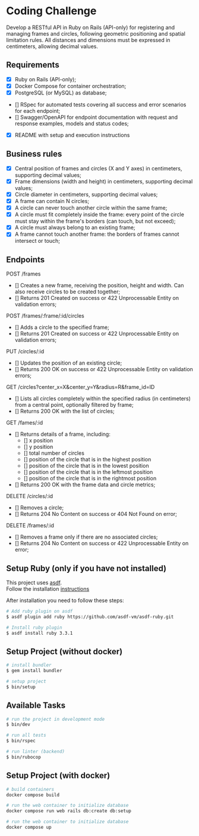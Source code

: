 # Coding Challenge

Develop a RESTful API in Ruby on Rails (API-only) for registering and managing frames and circles, following geometric positioning and spatial limitation rules. All distances and dimensions must be expressed in centimeters, allowing decimal values.

## Requirements

- [X] Ruby on Rails (API-only);
- [X] Docker Compose for container orchestration;
- [X] PostgreSQL (or MySQL) as database;
- [] RSpec for automated tests covering all success and error scenarios for each endpoint;
- [] Swagger/OpenAPI for endpoint documentation with request and response examples, models and status codes;
- [X] README with setup and execution instructions

## Business rules

- [X] Central position of frames and circles (X and Y axes) in centimeters, supporting decimal values;
- [X] Frame dimensions (width and height) in centimeters, supporting decimal values;
- [X] Circle diameter in centimeters, supporting decimal values;
- [X] A frame can contain N circles;
- [X] A circle can never touch another circle within the same frame;
- [X] A circle must fit completely inside the frame: every point of the circle must stay within the frame's borders (can touch, but not exceed);
- [X] A circle must always belong to an existing frame;
- [X] A frame cannot touch another frame: the borders of frames cannot intersect or touch;

## Endpoints

POST /frames
- [] Creates a new frame, receiving the position, height and width. Can also receive circles to be created together;
- [] Returns 201 Created on success or 422 Unprocessable Entity on validation errors;

POST /frames/:frame/:id/circles
- [] Adds a circle to the specified frame;
- [] Returns 201 Created on success or 422 Unprocessable Entity on validation errors;

PUT /circles/:id
- [] Updates the position of an existing circle;
- [] Returns 200 OK on success or 422 Unprocessable Entity on validation errors;

GET /circles?center_x=X&center_y=Y&radius=R&frame_id=ID
- [] Lists all circles completely within the specified radius (in centimeters) from a central point, optionally filtered by frame;
- [] Returns 200 OK with the list of circles;

GET /fames/:id
- [] Returns details of a frame, including:
  - [] x position
  - [] y position
  - [] total number of circles
  - [] position of the circle that is in the highest position
  - [] position of the circle that is in the lowest position
  - [] position of the circle that is in the leftmost position
  - [] position of the circle that is in the rightmost position
- [] Returns 200 OK with the frame data and circle metrics;

DELETE /circles/:id
- [] Removes a circle;
- [] Returns 204 No Content on success or 404 Not Found on error;

DELETE /frames/:id
- [] Removes a frame only if there are no associated circles;
- [] Returns 204 No Content on success or 422 Unprocessable Entity on error;

## Setup Ruby (only if you have not installed)

This project uses [asdf](https://asdf-vm.com/guide/getting-started.html). \
Follow the installation [instructions](https://asdf-vm.com/guide/getting-started.html#_3-install-asdf)

After installation you need to follow these steps:

```bash
# Add ruby plugin on asdf
$ asdf plugin add ruby https://github.com/asdf-vm/asdf-ruby.git

# Install ruby plugin
$ asdf install ruby 3.3.1
```

## Setup Project (without docker)

```bash
# install bundler
$ gem install bundler

# setup project
$ bin/setup
```

## Available Tasks

```bash
# run the project in development mode
$ bin/dev

# run all tests
$ bin/rspec

# run linter (backend)
$ bin/rubocop
```

## Setup Project (with docker)

```bash
# build containers
docker compose build

# run the web container to initialize database
docker compose run web rails db:create db:setup

# run the web container to initialize database
docker compose up
```